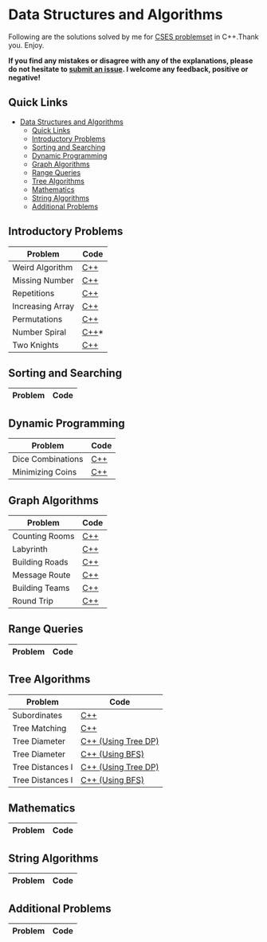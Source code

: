 # Data Structures and Algorithms

Following are the solutions solved by me for [CSES problemset](https://cses.fi/problemset/list/) in C++.Thank you. Enjoy.

 **If you find any mistakes or disagree with any of the explanations, please do not hesitate to [submit an issue](https://github.com/arpanmukherjee/CSES-Solutions/issues/new). I welcome any feedback, positive or negative!**


## Quick Links

- [Data Structures and Algorithms](#data-structures-and-algorithms)
  - [Quick Links](#quick-links)
  - [Introductory Problems](#introductory-problems)
  - [Sorting and Searching](#sorting-and-searching)
  - [Dynamic Programming](#dynamic-programming)
  - [Graph Algorithms](#graph-algorithms)
  - [Range Queries](#range-queries)
  - [Tree Algorithms](#tree-algorithms)
  - [Mathematics](#mathematics)
  - [String Algorithms](#string-algorithms)
  - [Additional Problems](#additional-problems)

## Introductory Problems

| Problem | Code |
|--|--|
| Weird Algorithm | [C++](Introductory-Problems/Weird_Algorithm.cpp)|
| Missing Number | [C++](Introductory-Problems/Missing_Number.cpp) |
| Repetitions | [C++](Introductory-Problems/Repetitions.cpp) |
| Increasing Array | [C++](Introductory-Problems/Increasing_Array.cpp) |
| Permutations | [C++](Introductory-Problems/Permutations.cpp) |
| Number Spiral | [C++](Introductory-Problems/Number_Spiral.cpp)* |
| Two Knights | [C++](Introductory-Problems/Two_Knights.cpp) |





## Sorting and Searching

| Problem | Code |
|--|--|



## Dynamic Programming

| Problem | Code |
|--|--|
| Dice Combinations | [C++](Dynamic-Programming/Dice_Combinations.cpp) |
| Minimizing Coins | [C++](Dynamic-Programming/Minimizing_Coins.cpp) |



## Graph Algorithms

| Problem | Code |
|--|--|
| Counting Rooms | [C++](Graph-Algorithms/Counting_Rooms.cpp) |
| Labyrinth | [C++](Graph-Algorithms/Labyrinth.cpp) |
| Building Roads | [C++](Graph-Algorithms/Building_Roads.cpp) |
| Message Route | [C++](Graph-Algorithms/Message_Route.cpp) |
| Building Teams | [C++](Graph-Algorithms/Building_Teams.cpp) |
| Round Trip | [C++](Graph-Algorithms/Round_Trip.cpp) |


## Range Queries

| Problem | Code |
|--|--|



## Tree Algorithms

| Problem | Code |
|--|--|
| Subordinates | [C++](Tree-Algorithms/Subordinates.cpp) |
| Tree Matching | [C++](Tree-Algorithms/Tree_Matching.cpp) |
| Tree Diameter | [C++ (Using Tree DP)](Tree-Algorithms/Tree_Diameter_1.cpp) |
| Tree Diameter | [C++ (Using BFS)](Tree-Algorithms/Tree_Diameter_2.cpp) |
| Tree Distances I | [C++ (Using Tree DP)](Tree-Algorithms/Tree_Distances_I_1.cpp) |
| Tree Distances I | [C++ (Using BFS)](Tree-Algorithms/Tree_Distances_I_2.cpp) |



## Mathematics

| Problem | Code |
|--|--|



## String Algorithms

| Problem | Code |
|--|--|


## Additional Problems

| Problem | Code |
|--|--|